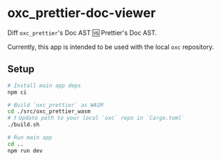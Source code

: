# oxc_prettier-doc-viewer

Diff `oxc_prettier`'s Doc AST 🆚 Prettier's Doc AST.

Currently, this app is intended to be used with the local `oxc` repository.

## Setup

```sh
# Install main app deps
npm ci

# Build `oxc_prettier` as WASM
cd ./src/oxc_prettier_wasm
# ❗️ Update path to your local `oxc` repo in `Cargo.toml`
./build.sh

# Run main app
cd ..
npm run dev
```
